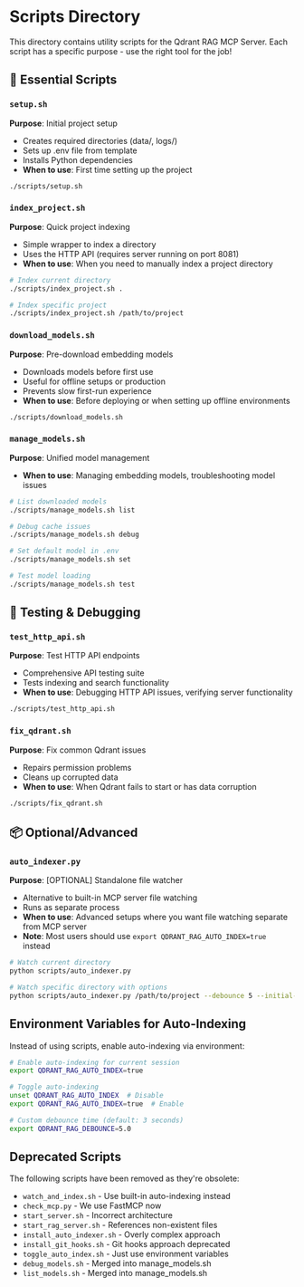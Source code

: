 # Scripts Directory

This directory contains utility scripts for the Qdrant RAG MCP Server. Each script has a specific purpose - use the right tool for the job!

## 🚀 Essential Scripts

### `setup.sh`
**Purpose**: Initial project setup
- Creates required directories (data/, logs/)
- Sets up .env file from template
- Installs Python dependencies
- **When to use**: First time setting up the project
```bash
./scripts/setup.sh
```

### `index_project.sh`
**Purpose**: Quick project indexing
- Simple wrapper to index a directory
- Uses the HTTP API (requires server running on port 8081)
- **When to use**: When you need to manually index a project directory
```bash
# Index current directory
./scripts/index_project.sh .

# Index specific project
./scripts/index_project.sh /path/to/project
```

### `download_models.sh`
**Purpose**: Pre-download embedding models
- Downloads models before first use
- Useful for offline setups or production
- Prevents slow first-run experience
- **When to use**: Before deploying or when setting up offline environments
```bash
./scripts/download_models.sh
```

### `manage_models.sh`
**Purpose**: Unified model management
- **When to use**: Managing embedding models, troubleshooting model issues
```bash
# List downloaded models
./scripts/manage_models.sh list

# Debug cache issues
./scripts/manage_models.sh debug

# Set default model in .env
./scripts/manage_models.sh set

# Test model loading
./scripts/manage_models.sh test
```

## 🔧 Testing & Debugging

### `test_http_api.sh`
**Purpose**: Test HTTP API endpoints
- Comprehensive API testing suite
- Tests indexing and search functionality
- **When to use**: Debugging HTTP API issues, verifying server functionality
```bash
./scripts/test_http_api.sh
```

### `fix_qdrant.sh`
**Purpose**: Fix common Qdrant issues
- Repairs permission problems
- Cleans up corrupted data
- **When to use**: When Qdrant fails to start or has data corruption
```bash
./scripts/fix_qdrant.sh
```

## 📦 Optional/Advanced

### `auto_indexer.py`
**Purpose**: [OPTIONAL] Standalone file watcher
- Alternative to built-in MCP server file watching
- Runs as separate process
- **When to use**: Advanced setups where you want file watching separate from MCP server
- **Note**: Most users should use `export QDRANT_RAG_AUTO_INDEX=true` instead
```bash
# Watch current directory
python scripts/auto_indexer.py

# Watch specific directory with options
python scripts/auto_indexer.py /path/to/project --debounce 5 --initial-index
```

## Environment Variables for Auto-Indexing

Instead of using scripts, enable auto-indexing via environment:

```bash
# Enable auto-indexing for current session
export QDRANT_RAG_AUTO_INDEX=true

# Toggle auto-indexing
unset QDRANT_RAG_AUTO_INDEX  # Disable
export QDRANT_RAG_AUTO_INDEX=true  # Enable

# Custom debounce time (default: 3 seconds)
export QDRANT_RAG_DEBOUNCE=5.0
```

## Deprecated Scripts

The following scripts have been removed as they're obsolete:
- `watch_and_index.sh` - Use built-in auto-indexing instead
- `check_mcp.py` - We use FastMCP now
- `start_server.sh` - Incorrect architecture
- `start_rag_server.sh` - References non-existent files
- `install_auto_indexer.sh` - Overly complex approach
- `install_git_hooks.sh` - Git hooks approach deprecated
- `toggle_auto_index.sh` - Just use environment variables
- `debug_models.sh` - Merged into manage_models.sh
- `list_models.sh` - Merged into manage_models.sh